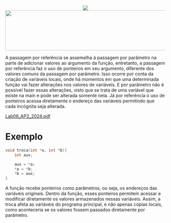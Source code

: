 <div align="center">
  <img src="https://capsule-render.vercel.app/api?type=waving&color=790b11" />
  <img width="1256" height="126" alt="fontbolt (5)" src="https://github.com/user-attachments/assets/dfc778b9-844a-4e8d-89af-0c18915871d3" />
</div>

  A passagem por referência se assemelha à passagem por parâmetro na parte de adicionar valores ao argumento da função, entretanto, a passagem por referência faz o uso de ponteiros em seu argumento, diferente dos valores comuns da passagem por parâmetro. Isso ocorre por conta da criação de variáveis locais, onde há momentos em que uma determinada função vai fazer alterações nos valores de variáveis. E por parâmetro não é possível fazer essas alterações, visto que se trata de uma variável que existe na main e pode ser alterada somente nela. Já por referência o uso de ponteiros acessa diretamente o endereço das variáveis permitindo que cada incógnita seja alterada.

[Lab06_AP2_2024.pdf](https://github.com/user-attachments/files/22665286/Lab06_AP2_2024.pdf)

# Exemplo
```C
void troca(int *a, int *b){
    int aux;

    aux = *a;
    *a = *b;
    *b = aux;
}
```
  A função recebe ponteiros como parâmetros, ou seja, os endereços das variáveis originais. Dentro da função, esses ponteiros permitem acessar e modificar diretamente os valores armazenados nessas variáveis. Assim, a troca afeta as variáveis do programa principal, e não apenas cópias locais, como aconteceria se os valores fossem passados diretamente por parâmetro.
